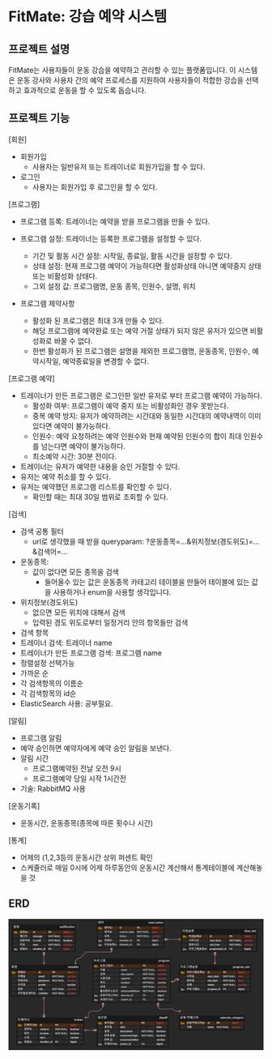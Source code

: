 # FitMate: 강습 예약 시스템

## 프로젝트 설명

FitMate는 사용자들이 운동 강습을 예약하고 관리할 수 있는 플랫폼입니다.
이 시스템은 운동 강사와 사용자 간의 예약 프로세스를 지원하여
사용자들이 적합한 강습을 선택하고 효과적으로 운동을 할 수 있도록 돕습니다.

## 프로젝트 기능

[회원]

- 회원가입
    - 사용자는 일반유저 또는 트레이너로 회원가입을 할 수 있다.
- 로그인
    - 사용자는 회원가입 후 로그인을 할 수 있다.

[프로그램]

- 프로그램 등록: 트레이너는 예약을 받을 프로그램을 만들 수 있다.

- 프로그램 설정: 트레이너는 등록한 프로그램을 설정할 수 있다.
    - 기간 및 활동 시간 설정: 시작일, 종료일, 활동 시간을 설정할 수 있다.
    - 상태 설정: 현재 프로그램 예약이 가능하다면 활성화상태 아니면 예약중지 상태 또는 비활성화 상태다.
    - 그외 설정 값: 프로그램명, 운동 종목, 인원수, 설명, 위치

- 프로그램 제약사항
    - 활성화 된 프로그램은 최대 3개 만들 수 있다.
    - 해당 프로그램에 예약완료 또는 예약 거절 상태가 되지 않은 유저가 있으면 비활성화로 바꿀 수 없다.
    - 한번 활성화가 된 프로그램은 설명을 제외한 프로그램명, 운동종목, 인원수, 예약시작일, 예약종료일을 변경할 수 없다.

[프로그램 예약]

- 트레이너가 만든 프로그램은 로그인한 일반 유저로 부터 프로그램 예약이 가능하다.
    - 활성화 여부: 프로그램이 예약 중지 또는 비활성화인 경우 못받는다.
    - 중복 예약 방지: 유저가 예약하려는 시간대와 동일한 시간대의 예약내역이 이미 있다면 예약이 불가능하다.
    - 인원수: 예약 요청하려는 예약 인원수와 현재 예약된 인원수의 합이 최대 인원수를 넘는다면 예약이 불가능하다.
    - 최소예약 시간: 30분 전이다.
- 트레이너는 유저가 예약한 내용을 승인 거절할 수 있다.
- 유저는 예약 취소를 할 수 있다.
- 유저는 예약했던 프로그램 리스트를 확인할 수 있다.
    - 확인할 때는 최대 30일 범위로 조회할 수 있다.

[검색]

- 검색 공통 필터
    - url로 생각했을 때 받을 queryparam: ?운동종목=…&위치정보(경도위도)=…&검색어=…
- 운동종목:
    - 값이 없다면 모든 종목을 검색
        - 들어올수 있는 값은 운동종목 카테고리 테이블을 만들어 테이블에 있는 값을 사용하거나 enum을 사용할 생각입니다.
- 위치정보(경도위도)
    - 없으면 모든 위치에 대해서 검색
    - 입력된 경도 위도로부터 일정거리 안의 항목들만 검색
- 검색 항목
- 트레이너 검색: 트레이너 name
- 트레이너가 만든 프로그램 검색: 프로그램 name
- 정렬설정 선택가능
- 가까운 순
- 각 검색항목의 이름순
- 각 검색항목의 id순
- ElasticSearch 사용: 공부필요.

[알림]

- 프로그램 알림
- 예약 승인하면 예약자에게 예약 승인 알림을 보낸다.
- 알림 시간
    - 프로그램예약된 전날 오전 9시
    - 프로그램예약 당일 시작 1시간전
- 기술: RabbitMQ 사용

[운동기록]

- 운동시간, 운동종목(종목에 따른 횟수나 시간)

[통계]

- 어제의 (1,2,3등의 운동시간 상위 퍼센트 확인
- 스케줄러로 매일 0시에 어제 하루동안의 운동시간 계산해서 통계테이블에 계산해놓을 것

## ERD

![img.png](img/erd.png)

